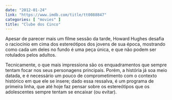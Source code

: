 ```yaml
---
date: "2012-01-24"
link: "https://www.imdb.com/title/tt0088847"
categories: [ "movies" ]
title: "Clube dos Cinco"
---
```

Apesar de parecer mais um filme sessão da tarde, Howard Hughes desafia o raciocínio em cima dos estereótipos dos jovens de sua época, mostrando como cada um deles no fundo é uma peça única, e que não podem ser rotulados pelos adultos.

Tecnicamente, o que mais impressiona são os enquadramentos que sempre tentam focar nos seus personagens principais. Porém, a história já soa meio datada, e é necessário um pouco de comprometimento com o contexto histórico em que ele se insere; dado essa ressalva, é um programa de primeira linha, que até hoje faz pensar sobre os estereótipos que os adolescentes sempre tentam se encaixar (ou evitar).
